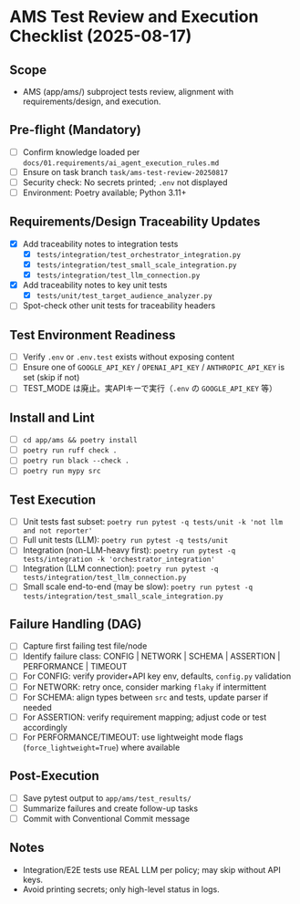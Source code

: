 # AMS Test Review and Execution Checklist (2025-08-17)

## Scope
- AMS (app/ams/) subproject tests review, alignment with requirements/design, and execution.

## Pre-flight (Mandatory)
- [ ] Confirm knowledge loaded per `docs/01.requirements/ai_agent_execution_rules.md`
- [ ] Ensure on task branch `task/ams-test-review-20250817`
- [ ] Security check: No secrets printed; `.env` not displayed
- [ ] Environment: Poetry available; Python 3.11+

## Requirements/Design Traceability Updates
- [x] Add traceability notes to integration tests
  - [x] `tests/integration/test_orchestrator_integration.py`
  - [x] `tests/integration/test_small_scale_integration.py`
  - [x] `tests/integration/test_llm_connection.py`
- [x] Add traceability notes to key unit tests
  - [x] `tests/unit/test_target_audience_analyzer.py`
- [ ] Spot-check other unit tests for traceability headers

## Test Environment Readiness
- [ ] Verify `.env` or `.env.test` exists without exposing content
- [ ] Ensure one of `GOOGLE_API_KEY` / `OPENAI_API_KEY` / `ANTHROPIC_API_KEY` is set (skip if not)
- [ ] TEST_MODE は廃止。実APIキーで実行（`.env` の `GOOGLE_API_KEY` 等）

## Install and Lint
- [ ] `cd app/ams && poetry install`
- [ ] `poetry run ruff check .`
- [ ] `poetry run black --check .`
- [ ] `poetry run mypy src`

## Test Execution
- [ ] Unit tests fast subset: `poetry run pytest -q tests/unit -k 'not llm and not reporter'`
- [ ] Full unit tests (LLM): `poetry run pytest -q tests/unit`
- [ ] Integration (non-LLM-heavy first): `poetry run pytest -q tests/integration -k 'orchestrator_integration'`
- [ ] Integration (LLM connection): `poetry run pytest -q tests/integration/test_llm_connection.py`
- [ ] Small scale end-to-end (may be slow): `poetry run pytest -q tests/integration/test_small_scale_integration.py`

## Failure Handling (DAG)
- [ ] Capture first failing test file/node
- [ ] Identify failure class: CONFIG | NETWORK | SCHEMA | ASSERTION | PERFORMANCE | TIMEOUT
- [ ] For CONFIG: verify provider+API key env, defaults, `config.py` validation
- [ ] For NETWORK: retry once, consider marking `flaky` if intermittent
- [ ] For SCHEMA: align types between `src` and tests, update parser if needed
- [ ] For ASSERTION: verify requirement mapping; adjust code or test accordingly
- [ ] For PERFORMANCE/TIMEOUT: use lightweight mode flags (`force_lightweight=True`) where available

## Post-Execution
- [ ] Save pytest output to `app/ams/test_results/`
- [ ] Summarize failures and create follow-up tasks
- [ ] Commit with Conventional Commit message

## Notes
- Integration/E2E tests use REAL LLM per policy; may skip without API keys.
- Avoid printing secrets; only high-level status in logs.
